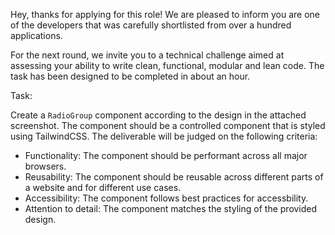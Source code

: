 Hey, thanks for applying for this role! We are pleased to inform you are one of the developers that was carefully shortlisted from over a hundred applications.

For the next round, we invite you to a technical challenge aimed at assessing your ability to write clean, functional, modular and lean code. The task has been designed to be completed in about an hour.

Task:

Create a `RadioGroup` component according to the design in the attached screenshot. The component should be a controlled component that is styled using TailwindCSS. The deliverable will be judged on the following criteria:

- Functionality: The component should be performant across all major browsers.
- Reusability: The component should be reusable across different parts of a website and for different use cases.
- Accessibility: The component follows best practices for accessbility.
- Attention to detail: The component matches the styling of the provided design.
